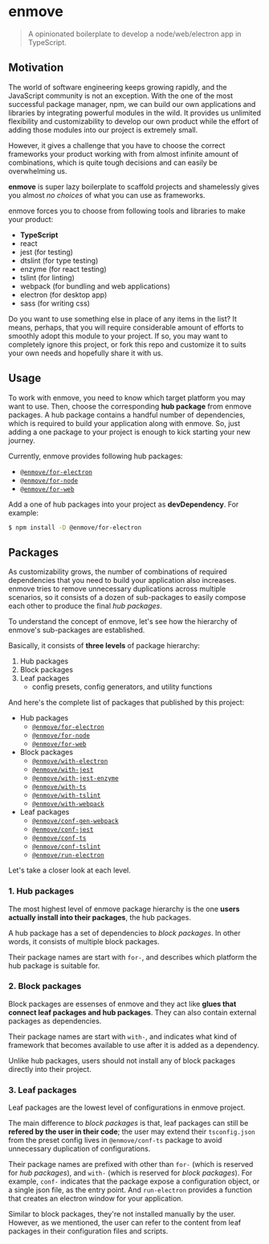 
# enmove

> A opinionated boilerplate to develop a node/web/electron app in TypeScript.


## Motivation

The world of software engineering keeps growing rapidly, and the JavaScript community is not an exception. With the one of the most successful package manager, npm, we can build our own applications and libraries by integrating powerful modules in the wild. It provides us unlimited flexibility and customizability to develop our own product while the effort of adding those modules into our project is extremely small.

However, it gives a challenge that you have to choose the correct frameworks your product working with from almost infinite amount of combinations, which is quite tough decisions and can easily be overwhelming us.

**enmove** is super lazy boilerplate to scaffold projects and shamelessly gives you almost *no choices* of what you can use as frameworks.

enmove forces you to choose from following tools and libraries to make your product:

- **TypeScript**
- react
- jest (for testing)
- dtslint (for type testing)
- enzyme (for react testing)
- tslint (for linting)
- webpack (for bundling and web applications)
- electron (for desktop app)
- sass (for writing css)

Do you want to use something else in place of any items in the list? It means, perhaps, that you will require considerable amount of efforts to smoothly adopt this module to your project. If so, you may want to completely ignore this project, or fork this repo and customize it to suits your own needs and hopefully share it with us.


## Usage

To work with enmove, you need to know which target platform you may want to use. Then, choose the corresponding **hub package** from enmove packages. A hub package contains a handful number of dependencies, which is required to build your application along with enmove. So, just adding a one package to your project is enough to kick starting your new journey.

Currently, enmove provides following hub packages:

- [`@enmove/for-electron`](./packages/for-electron#readme)
- [`@enmove/for-node`](./packages/for-node#readme)
- [`@enmove/for-web`](./packages/for-web#readme)

Add a one of hub packages into your project as **devDependency**. For example:

```sh
$ npm install -D @enmove/for-electron
```


## Packages

As customizability grows, the number of combinations of required dependencies that you need to build your application also increases. enmove tries to remove unnecessary duplications across multiple scenarios, so it consists of a dozen of sub-packages to easily compose each other to produce the final *hub packages*.

To understand the concept of enmove, let's see how the hierarchy of enmove's sub-packages are established.

Basically, it consists of **three levels** of package hierarchy:

1. Hub packages
2. Block packages
3. Leaf packages
    - config presets, config generators, and utility functions

And here's the complete list of packages that published by this project:

- Hub packages
    - [`@enmove/for-electron`](./packages/for-electron#readme)
    - [`@enmove/for-node`](./packages/for-node#readme)
    - [`@enmove/for-web`](./packages/for-web#readme)
- Block packages
    - [`@enmove/with-electron`](./packages/with-electron#readme)
    - [`@enmove/with-jest`](./packages/with-jest#readme)
    - [`@enmove/with-jest-enzyme`](./packages/with-jest-enzyme#readme)
    - [`@enmove/with-ts`](./packages/with-ts#readme)
    - [`@enmove/with-tslint`](./packages/with-tslint#readme)
    - [`@enmove/with-webpack`](./packages/with-webpack#readme)
- Leaf packages
    - [`@enmove/conf-gen-webpack`](./packages/conf-gen-webpack#readme)
    - [`@enmove/conf-jest`](./packages/conf-jest#readme)
    - [`@enmove/conf-ts`](./packages/conf-ts#readme)
    - [`@enmove/conf-tslint`](./packages/conf-tslint#readme)
    - [`@enmove/run-electron`](./packages/run-electron#readme)

Let's take a closer look at each level.

### 1. Hub packages

The most highest level of enmove package hierarchy is the one **users actually install into their packages**, the hub packages.

A hub package has a set of dependencies to *block packages*. In other words, it consists of multiple block packages.

Their package names are start with `for-`, and describes which platform the hub package is suitable for.

### 2. Block packages

Block packages are essenses of enmove and they act like **glues that connect leaf packages and hub packages**. They can also contain external packages as  dependencies.

Their package names are start with `with-`, and indicates what kind of framework that becomes available to use after it is added as a dependency.

Unlike hub packages, users should not install any of block packages directly into their project.

### 3. Leaf packages

Leaf packages are the lowest level of configurations in enmove project.

The main difference to *block packages* is that, leaf packages can still be **refered by the user in their code**; the user may extend their `tsconfig.json` from the preset config lives in `@enmove/conf-ts` package to avoid unnecessary duplication of configurations.

Their package names are prefixed with other than `for-` (which is reserved for *hub packages*), and `with-` (which is reserved for *block packages*). For example, `conf-` indicates that the package expose a configuration object, or a single json file, as the entry point. And `run-electron` provides a function that creates an electron window for your application.

Similar to block packages, they're not installed manually by the user. However, as we mentioned, the user can refer to the content from leaf packages in their configuration files and scripts.
